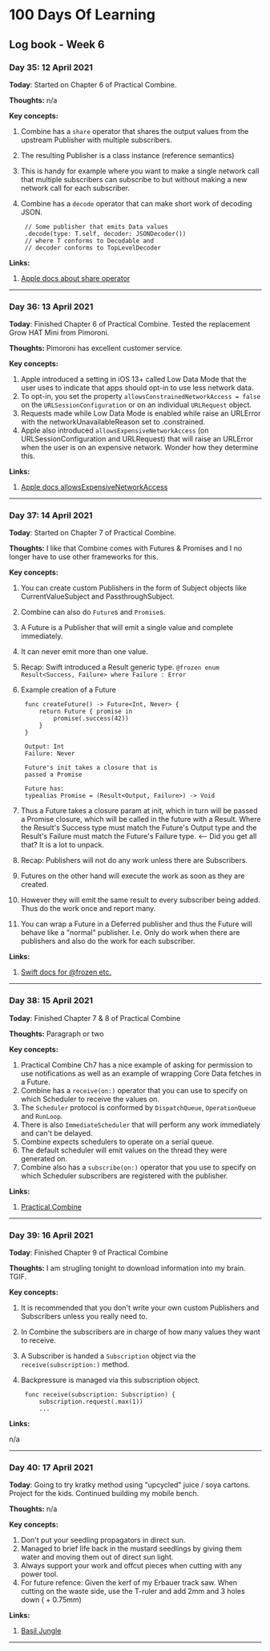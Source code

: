 # 100 Days Of Learning

## Log book - Week 6

### Day 35: 12 April 2021

**Today**: Started on Chapter 6 of Practical Combine.

**Thoughts:** n/a

**Key concepts:**

1. Combine has a `share` operator that shares the output values from the upstream Publisher with multiple subscribers.
2. The resulting Publisher is a class instance (reference semantics)
3. This is handy for example where you want to make a single network call that multiple subscribers can subscribe to but without making a new network call for each subscriber.
4. Combine has a `decode` operator that can make short work of decoding JSON.

		// Some publisher that emits Data values
		.decode(type: T.self, decoder: JSONDecoder())
		// where T conforms to Decodable and
		// decoder conforms to TopLevelDecoder

**Links:**

1. [Apple docs about share operator](https://developer.apple.com/documentation/combine/fail/share())

---

### Day 36: 13 April 2021

**Today**: Finished Chapter 6 of Practical Combine. Tested the replacement Grow HAT Mini from Pimoroni.

**Thoughts:** Pimoroni has excellent customer service.

**Key concepts:**

1. Apple introduced a setting in iOS 13+ called Low Data Mode that the user uses to indicate that apps should opt-in to use less network data.
2. To opt-in, you set the property `allowsConstrainedNetworkAccess = false` on the `URLSessionConfiguration` or on an individual `URLRequest` object.
3. Requests made while Low Data Mode is enabled while raise an URLError with the networkUnavailableReason set to .constrained.
4. Apple also introduced `allowsExpensiveNetworkAccess` (on URLSessionConfiguration and URLRequest) that will raise an URLError when the user is on an expensive network. Wonder how they determine this.

**Links:**

1. [Apple docs allowsExpensiveNetworkAccess](https://developer.apple.com/documentation/foundation/nsurlsessionconfiguration/3235752-allowsexpensivenetworkaccess)

---

### Day 37: 14 April 2021

**Today**: Started on Chapter 7 of Practical Combine.

**Thoughts:** I like that Combine comes with Futures & Promises and I no longer have to use other frameworks for this.

**Key concepts:**

1. You can create custom Publishers in the form of Subject objects like CurrentValueSubject and PassthroughSubject.
2. Combine can also do `Future`s and `Promise`s.
3. A Future is a Publisher that will emit a single value and complete immediately.
4. It can never emit more than one value.
5. Recap: Swift introduced a Result generic type. `@frozen enum Result<Success, Failure> where Failure : Error`
6. Example creation of a Future

		func createFuture() -> Future<Int, Never> {
			return Future { promise in
				promise(.success(42))
			}
		}

		Output: Int
		Failure: Never
		
		Future's init takes a closure that is
		passed a Promise
		
		Future has:
		typealias Promise = (Result<Output, Failure>) -> Void
		
7. Thus a Future takes a closure param at init, which in turn will be passed a Promise closure, which will be called in the future with a Result. Where the Result's Success type must match the Future's Output type and the Result's Failure must match the Future's Failure type. <-- Did you get all that? It is a lot to unpack.
8. Recap: Publishers will not do any work unless there are Subscribers.
9. Futures on the other hand will execute the work as soon as they are created.
10. However they will emit the same result to every subscriber being added. Thus do the work once and report many.
11. You can wrap a Future in a Deferred publisher and thus the Future will behave like a "normal" publisher. I.e. Only do work when there are publishers and also do the work for each subscriber.
	
**Links:**

1. [Swift docs for @frozen etc.](https://docs.swift.org/swift-book/ReferenceManual/Attributes.html)

---

### Day 38: 15 April 2021

**Today**: Finished Chapter 7 & 8 of Practical Combine

**Thoughts:** Paragraph or two

**Key concepts:**

1. Practical Combine Ch7 has a nice example of asking for permission to use notifications as well as an example of wrapping Core Data fetches in a Future.
2. Combine has a `receive(on:)` operator that you can use to specify on which Scheduler to receive the values on.
3. The `Scheduler` protocol is conformed by `DispatchQueue`, `OperationQueue` and `RunLoop`.
4. There is also `ImmediateScheduler` that will perform any work immediately and can't be delayed.
5. Combine expects schedulers to operate on a serial queue.
6. The default scheduler will emit values on the thread they were generated on.
7. Combine also has a `subscribe(on:)` operator that you use to specify on which Scheduler subscribers are registered with the publisher.

**Links:**

1. [Practical Combine](https://practicalcombine.com/)

---

### Day 39: 16 April 2021

**Today**: Finished Chapter 9 of Practical Combine

**Thoughts:** I am strugling tonight to download information into my brain. TGIF.

**Key concepts:**

1. It is recommended that you don't write your own custom Publishers and Subscribers unless you really need to.
2. In Combine the subscribers are in charge of how many values they want to receive.
3. A Subscriber is handed a `Subscription` object via the `receive(subscription:)` method.
4. Backpressure is managed via this subscription object.

		func receive(subscription: Subscription) {
			subscription.request(.max(1))
			...

**Links:**

n/a

---

### Day 40: 17 April 2021

**Today**: Going to try kratky method using "upcycled" juice / soya cartons. Project for the kids. Continued building my mobile bench.

**Thoughts:** n/a

**Key concepts:**

1. Don't put your seedling propagators in direct sun.
2. Managed to brief life back in the mustard seedlings by giving them water and moving them out of direct sun light.
3. Always support your work and offcut pieces when cutting with any power tool.
4. For future refence: Given the kerf of my Erbauer track saw. When cutting on the waste side, use the T-ruler and add 2mm and 3 holes down ( + 0.75mm)

**Links:**

1. [Basil Jungle](https://www.youtube.com/watch?v=umfM3ZAI6fA)

---
